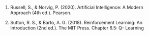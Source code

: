 1. Russell, S., & Norvig, P. (2020). Artificial Intelligence: A Modern Approach (4th ed.). Pearson.

2. Sutton, R. S., & Barto, A. G. (2018). Reinforcement Learning: An Introduction (2nd ed.). The MIT Press. Chapter 6.5: Q- Learning